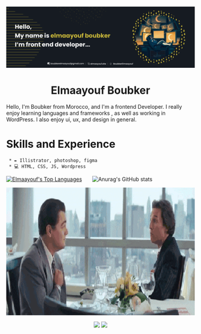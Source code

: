 
   ![Design and Development](https://github.com/BoubkerElmaayouf/BoubkerElmaayouf/blob/main/git%20banner.png?raw=true)
<div align="center">  
   <h1>Elmaayouf Boubker</h1>
</div>

  Hello, I'm Boubker from Morocco, and I'm a frontend Developer. I really enjoy learning languages and frameworks , as well as working in     WordPress. I also enjoy  ui, ux, and design in general. 
  
 # Skills and Experience 
     * ✒ Illistrator, photoshop, figma
     * 💻 HTML, CSS, JS, Wordpress


   <a href="https://github.com/BoubkerElmaayouf/github-readme-stats"><img alt="Elmaayouf's Top Languages" src="https://github-readme-stats.vercel.app/api/top-langs/?username=BoubkerElmaayouf&langs_count=8&count_private=true&layout=compact&theme=react&hide_border=true&bg_color=0D1117" /></a>&nbsp;&nbsp;&nbsp;&nbsp;&nbsp;&nbsp;
  ![Anurag's GitHub stats](https://github-readme-stats.vercel.app/api?username=BoubkerElmaayouf&show_icons=true&theme=tokyonight)

    
   <img src="https://github.com/BoubkerElmaayouf/BoubkerElmaayouf/blob/main/wolf.gif?raw=true" width="1000" height="340" >

   <p align="center"><img src="https://user-images.githubusercontent.com/55116927/188241582-a98c3a80-83c9-4dfd-878e-cc126169451a.png" />  <img src="https://profile-counter.glitch.me/Hoy-Der/count.svg" /></p>


